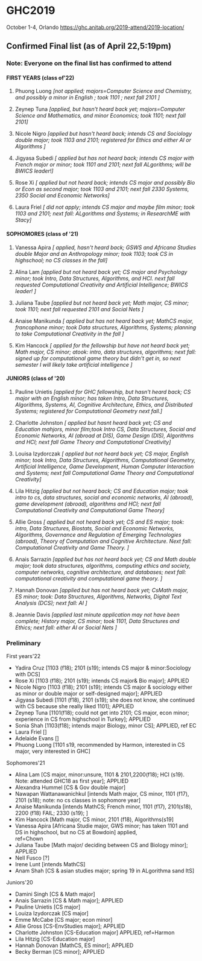 # GHC2019

October 1-4, Orlando
https://ghc.anitab.org/2019-attend/2019-location/



## Confirmed Final list  (as of April 22,5:19pm)
### Note: Everyone on the final list has confirmed to attend 

#### FIRST YEARS (class of'22)     

1. Phuong Luong  *[not applied;  majors=Computer Science and Chemistry, and possibly a minor in English ;   took 1101 ;   next fall 2101 ]*
     
1. Zeynep Tuna  *[applied, but hasn’t heard back yet;  majors=Computer Science and Mathematics,  and minor  Economics; took  1101;  next fall 2101]*

1. Nicole Nigro *[applied but hasn't heard back; intends CS and Sociology double major;  took 1103 and 2101; registered for Ethics and either AI or Algorithms ]*

1. Jigyasa Subedi *[ applied but has not heard back; intends CS major with French major or minor; took 1101 and 2101; next fall ALgorithms; will be BWICS leader!]*

1. Rose Xi *[ applied but not heard back; intends CS major and possibly Bio or Econ as second major; took 1103 and 2101; next fall 2330 Systems, 2350 Social and Economic Networks]*

1. Laura Friel *[ did not apply; intends CS major and maybe film minor; took 1103 and 2101; next fall: ALgorithms and Systems; in ResearchME with Stacy]*


    


#### SOPHOMORES (class of '21)
1.  Vanessa Apira *[ applied, hasn't heard back; GSWS and Africana Studies double Major and an Anthropology minor; took 1103; took CS in highschool; no CS classes in the fall]*

1. Alina Lam *[applied but not heard back yet; CS major and Psychology minor; took Intro, Data Structures, Algorithms, and HCI. next fall requested Computational Creativity and Artificial Intelligence; BWICS leader! ]*

1. Juliana Taube *[applied but not heard back yet; Math major, CS minor; took 1101; next fall requested 2101 and Social Nets ]*

1. Anaise Manikunda *[ applied but has not heard back yet; MathCS major, francophone minor; took Data structures, Algorithms, Systems;  planning to take Computational Creativity in the fall ]*

1. Kim Hancock  *[ applied for the fellowship but have not heard back yet; Math major, CS minor; atook:  intro,  data structures, algorithms;  next fall: signed up for computational game theory but didn't get in, so next semester I will likely take artificial intelligence ]*





#### JUNIORS (class of '20) 
1. Pauline Unietis *[applied for GHC fellowship, but hasn't heard back;  CS major with an English minor;  has taken Intro, Data Structures, Algorithms, Systems, AI, Cognitive Architecture, Ethics, and Distributed Systems;  registered for Computational Geometry next fall.]*

1. Charlotte Johnston *[ applied but hasnt heard back yet; CS and Education mahjors, minor film;took Intro CS, Data Structures, Social and Economic Networks, AI (abroad at DIS), Game Design (DIS), Algorithms and HCI; next fall Game Theory and Computational Creativity]*

1. Louisa Izydorczak *[ applied but not heard back yet; CS major, English minor; took Intro, Data Structures, Algorithms, Computational Geometry, Artificial Intelligence, Game Development, Human Computer Interaction and Systems; next fall Computational Game Theory and Computational Creativity]*

1. Lila Hitzig *[applied but not heard back; CS and Education major;  took intro to cs, data structures, social and economic networks, AI (abroad), game development (abroad), algorithms and HCI; next fall Computational Creativity and Computational Game Theory]* 

1. Allie Gross *[ applied but not heard back yet; CS and ES major; took: intro, Data Structures, Biostats, Social and Economic Networks, Algorithms, Governance and Regulation of Emerging Technologies (abroad), Theory of Computation and Cognitive Architecture. Next fall: Computational Creativity and Game Theory.  ]*

1. Anais Sarrazin *[applied but has not heard back yet; CS and Math double major; took data structures, algorithms, computing ethics and society, computer networks, cognitive architecture, and databases; next fall: computational creativity and computational game theory. ]*

1. Hannah Donovan *[applied but has not heard back yet; CsMath major, ES minor; took:  Data Structures, Algorithms, Networks, Digital Text Analysis (DCS);  next fall: AI ]*

1. Jeannie Davis *[applied last minute application may not have been complete; History major, CS minor; took 1101, Data Structures and Ethics; next  fall: either AI or Social Nets ]*













### Preliminary 


First years'22
  * Yadira Cruz    [1103 (f18); 2101 (s19); intends CS major & minor:Sociology with DCS] 
  * Rose Xi        [1103 (f18); 2101 (s19); intends CS major& Bio major]; APPLIED
  * Nicole Nigro   [1103 (f18); 2101 (s19); intends CS major & sociology either as minor or double major or self-designed major]; APPLIED
  * Jigyasa Subedi [1101 (f18), 2101 (s19); she does not know, she continued with CS because she really liked 1101]; APPLIED 
  * Zeynep Tuna    [1101(f18); could not get into 2101; CS major, econ minor; experience in CS from highschool in Turkey]; APPLIED
  * Sonia Shah     [1103(f18); intends major Biology, minor CS]; APPLIED, ref EC
  * Laura Friel    []
  * Adelaide Evans []
  * Phuong Luong  [1101 s19, recommended by Harmon, interested in CS major, very interested in GHC]
  

Sophomores'21
  * Alina Lam                [CS major, minor:unsure, 1101 & 2101,2200(f18); HCI (s19). Note: attended GHC18 as first year]; APPLIED
  * Alexandra Hummel         [CS & Gov double major]
  * Nawapan Wattanawanichkul [intends Math major, CS minor, 1101 (f17), 2101 (s18); note: no cs classes in sophomore year] 
  * Anaise Manikunda         [intends MathCS; French minor, 1101 (f17), 2101(s18), 2200 (f18) FAIL; 2330 (s19); ] 
  * Kim Hancock              [Math major, CS minor, 2101 (f18), Algorithms(s19]
  * Vanessa Apira            [Africana Studie major, GWS minor; has taken 1101 and DS in highschool, but no CS at Bowdoin] applied,  
                             ref=Chown
  * Juliana Taube            [Math major/ deciding between CS and Biology minor]; APPLIED
  * Nell Fusco               [?]
  * Irene Lunt               [intends MathCS] 
  * Anam Shah                [CS & asian studies major; spring 19 in ALgorithma sand ItS] 
  
Juniors'20
  * Damini Singh       [CS & Math major]
  * Anais Sarrazin     [CS & Math major]; APPLIED
  * Pauline Unietis    [CS major]
  * Louiza Izydorczak  [CS major]
  * Emme McCabe        [CS major; econ minor] 
  * Allie Gross        [CS-EnvStudies major]; APPLIED
  * Charlotte Johnston [CS-Education major] APPLIED, ref=Harmon 
  * Lila Hitzig        [CS-Education major]
  * Hannah Donovan     [MathCS, ES minor]; APPLIED
  * Becky Berman       [CS minor]; APPLIED




